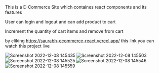 
This is a E-Commerce Site which containes react components and its features 

User can login and logout and can add product to cart

Increment the quantity of cart items and remove from cart 

  by cliking https://saurabh-ecommerce-react.vercel.app/ this link you can watch this project live

![Screenshot 2022-12-08 145435](https://github.com/saurabhsingh-7/saurabh_ecommerce_react/blob/main/Screenshot%20(151).png)
![Screenshot 2022-12-08 145503](https://github.com/saurabhsingh-7/saurabh_ecommerce_react/blob/main/Screenshot%20(152).png)
![Screenshot 2022-12-08 145525](https://github.com/saurabhsingh-7/saurabh_ecommerce_react/blob/main/Screenshot%20(153).png)
![Screenshot 2022-12-08 145546](https://github.com/saurabhsingh-7/saurabh_ecommerce_react/blob/main/Screenshot%20(154).png)
![Screenshot 2022-12-08 145559](https://github.com/saurabhsingh-7/saurabh_ecommerce_react/blob/main/Screenshot%20(155).png)

